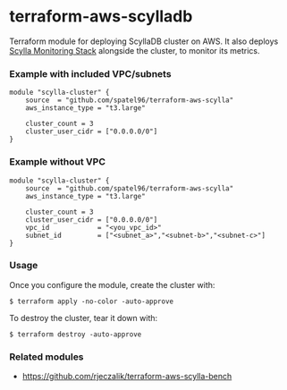 # terraform-aws-scylladb

Terraform module for deploying ScyllaDB cluster on AWS. It also deploys [Scylla Monitoring Stack](https://docs.scylladb.com/operating-scylla/monitoring/monitoring_stack/) alongside the cluster, to monitor its metrics.

### Example with included VPC/subnets

```hcl
module "scylla-cluster" {
	source  = "github.com/spatel96/terraform-aws-scylla"
	aws_instance_type = "t3.large"

	cluster_count = 3
	cluster_user_cidr = ["0.0.0.0/0"]
}
```
### Example without VPC

```hcl
module "scylla-cluster" {
	source  = "github.com/spatel96/terraform-aws-scylla"
	aws_instance_type = "t3.large"

	cluster_count = 3
	cluster_user_cidr = ["0.0.0.0/0"]
	vpc_id            = "<you_vpc_id>"
  	subnet_id         = ["<subnet_a>","<subnet-b>","<subnet-c>"]
}
```
### Usage

Once you configure the module, create the cluster with:

```
$ terraform apply -no-color -auto-approve
```

To destroy the cluster, tear it down with:

```
$ terraform destroy -auto-approve
```

### Related modules

- https://github.com/rjeczalik/terraform-aws-scylla-bench
